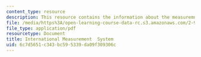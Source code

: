 ```yaml
---
content_type: resource
description: This resource contains the information about the measuremnet systems.
file: /media/https%3A/open-learning-course-data-rc.s3.amazonaws.com/2-996-sailing-yacht-design-13-734-fall-2003/6c7d5651c343bc595339da09f309306c_ims_rule_book.pdf
file_type: application/pdf
resourcetype: Document
title: International Measurement  System
uid: 6c7d5651-c343-bc59-5339-da09f309306c
---
```

